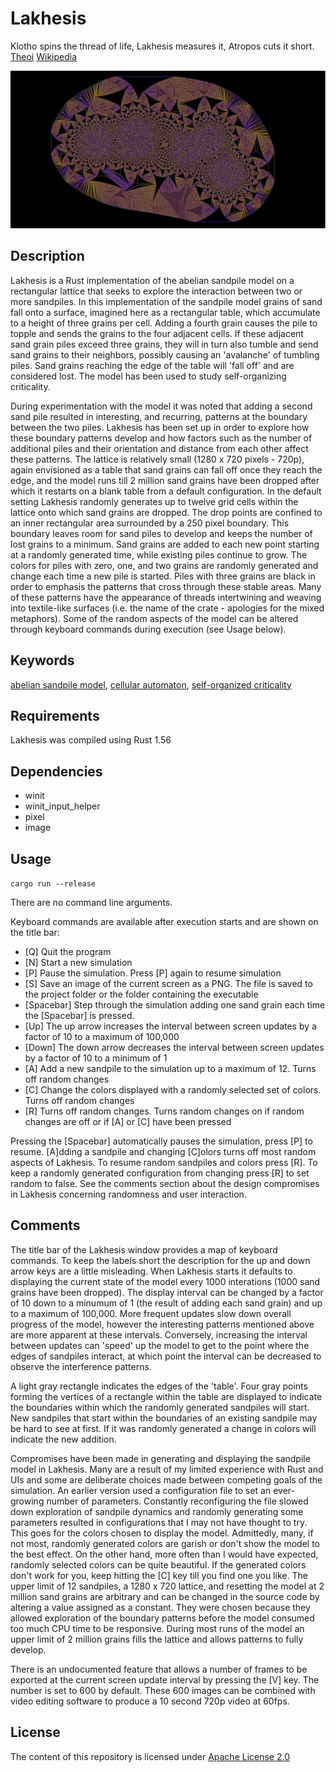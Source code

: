 Lakhesis
========

Klotho spins the thread of life, Lakhesis measures it, Atropos cuts it short. [Theoi][1] [Wikipedia][2]

![Lakhesis image](/images/Lakhesis_0977657.jpg)

Description
-----------

Lakhesis is a Rust implementation of the abelian sandpile model on a rectangular lattice that seeks to explore the interaction between two or more sandpiles. In this implementation of the sandpile model grains of sand fall onto a surface, imagined here as a rectangular table, which accumulate to a height of three grains per cell. Adding a fourth grain causes the pile to topple and sends the  grains to the four adjacent cells. If these adjacent sand grain piles exceed three grains, they will in turn also tumble and send sand grains to their neighbors, possibly causing an 'avalanche' of tumbling piles. Sand grains reaching the edge of the table will 'fall off' and are considered lost. The model has been used to study self-organizing criticality.

During experimentation with the model it was noted that adding a second sand pile resulted in interesting, and recurring, patterns at the boundary between the two piles. Lakhesis has been set up in order to explore how these boundary patterns develop and how factors such as the number of additional piles and their orientation and distance from each other affect these patterns. The lattice is relatively small (1280 x 720 pixels - 720p), again envisioned as a table that sand grains can fall off once they reach the edge, and the model runs till 2 million sand grains have been dropped after which it restarts on a blank table from a default configuration. In the default setting Lakhesis randomly generates up to twelve grid cells within the lattice onto which sand grains are dropped. The drop points are confined to an inner rectangular area surrounded by a 250 pixel boundary. This boundary leaves room for sand piles to develop and keeps the number of lost grains to a minimum. Sand grains are added to each new point starting at a randomly generated time, while existing piles continue to grow. The colors for piles with zero, one, and two grains are randomly generated and change each time a new pile is started. Piles with three grains are black in order to emphasis the patterns that cross through these stable areas. Many of these patterns have the appearance of threads intertwining and weaving into textile-like surfaces (i.e. the name of the crate - apologies for the mixed metaphors). Some of the random aspects of the model can be altered through keyboard commands during execution (see Usage below).

Keywords
--------

[abelian sandpile model][3], [cellular automaton][4], [self-organized criticality][5]

Requirements
------------

Lakhesis was compiled using Rust 1.56 

Dependencies
------------

* winit
* winit_input_helper
* pixel
* image

Usage
-----

`cargo run --release`

There are no command line arguments.

Keyboard commands are available after execution starts and are shown on the title bar:

* [Q] Quit the program
* [N] Start a new simulation
* [P] Pause the simulation. Press [P] again to resume simulation
* [S] Save an image of the current screen as a PNG. The file is saved to the project folder or the folder containing the executable
* [Spacebar] Step through the simulation adding one sand grain each time the [Spacebar] is pressed.
* [Up] The up arrow increases the interval between screen updates by a factor of 10 to a maximum of 100,000
* [Down] The down arrow decreases the interval between screen updates by a factor of 10 to a minimum of 1
* [A] Add a new sandpile to the simulation up to a maximum of 12. Turns off random changes
* [C] Change the colors displayed with a randomly selected set of colors. Turns off random changes
* [R] Turns off random changes. Turns random changes on if random changes are off or if [A] or [C] have been pressed

Pressing the [Spacebar] automatically pauses the simulation, press [P] to resume. [A]dding a sandpile and changing [C]olors turns off most random aspects of Lakhesis. To resume random sandpiles and colors press [R]. To keep a randomly generated configuration from changing press [R] to set random to false. See the comments section about the design compromises in Lakhesis concerning randomness and user interaction.

Comments
--------

The title bar of the Lakhesis window provides a map of keyboard commands. To keep the labels short the description for the up and down arrow keys are a little misleading. When Lakhesis starts it defaults to displaying the current state of the model every 1000 interations (1000 sand grains have been dropped). The display interval can be changed by a factor of 10 down to a minumum of 1 (the result of adding each sand grain) and up to a maximum of 100,000. More frequent updates slow down overall progress of the model, however the interesting patterns mentioned above are more apparent at these intervals. Conversely, increasing the interval between updates can 'speed' up the model to get to the point where the edges of sandpiles interact, at which point the interval can be decreased to observe the interference patterns.

A light gray rectangle indicates the edges of the 'table'. Four gray points forming the vertices of a rectangle within the table are displayed to indicate the boundaries within which the randomly generated sandpiles will start. New sandpiles that start within the boundaries of an existing sandpile may be hard to see at first. If it was randomly generated a change in colors will indicate the new addition.

Compromises have been made in generating and displaying the sandpile model in Lakhesis. Many are a result of my limited experience with Rust and UIs and some are deliberate choices made between competing goals of the simulation. An earlier version used a configuration file to set an ever-growing number of parameters. Constantly reconfiguring the file slowed down exploration of sandpile dynamics and randomly generating some parameters resulted in configurations that I may not have thought to try. This goes for the colors chosen to display the model. Admittedly, many, if not most, randomly generated colors are garish or don't show the model to the best effect. On the other hand, more often than I would have expected, randomly selected colors can be quite beautiful. If the generated colors don't work for you, keep hitting the [C] key till you find one you like. The upper limit of 12 sandpiles, a 1280 x 720 lattice, and resetting the model at 2 million sand grains are arbitrary and can be changed in the source code by altering a value assigned as a constant. They were chosen because they allowed exploration of the boundary patterns before the model consumed too much CPU time to be responsive. During most runs of the model an upper limit of 2 million grains fills the lattice and allows patterns to fully develop.

There is an undocumented feature that allows a number of frames to be exported at the current screen update interval by pressing the [V] key. The number is set to 600 by default. These 600 images can be combined with video editing software to produce a 10 second 720p video at 60fps.

License
-------

The content of this repository is licensed under [Apache License 2.0](https://www.apache.org/licenses/LICENSE-2.0)

[1]: https://www.theoi.com/Daimon/Moirai.html
[2]: https://en.wikipedia.org/wiki/Moirai
[3]: https://en.wikipedia.org/wiki/Abelian_sandpile_model
[4]: https://en.wikipedia.org/wiki/Cellular_automaton
[5]: https://en.wikipedia.org/wiki/Self-organized_criticality
